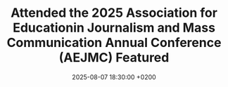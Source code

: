 ---
title: >-
    Attended the 2025 Association for Educationin Journalism and Mass Communication Annual Conference (AEJMC)
    <span class="badge badge-pill badge-info">Featured</span>
date: 2025-08-07 18:30:00 +0200
---